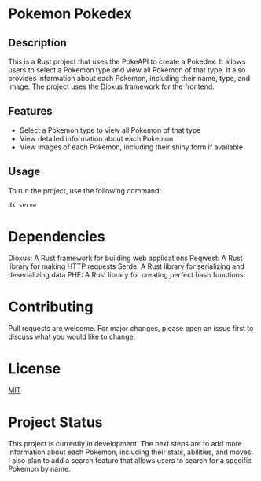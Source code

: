 # Pokemon Pokedex

## Description

This is a Rust project that uses the PokeAPI to create a Pokedex. It allows users to select a Pokemon type and view all Pokemon of that type. It also provides information about each Pokemon, including their name, type, and image. The project uses the Dioxus framework for the frontend.

## Features

- Select a Pokemon type to view all Pokemon of that type
- View detailed information about each Pokemon
- View images of each Pokemon, including their shiny form if available

## Usage

To run the project, use the following command:

```bash
dx serve
```

# Dependencies

Dioxus: A Rust framework for building web applications
Reqwest: A Rust library for making HTTP requests
Serde: A Rust library for serializing and deserializing data
PHF: A Rust library for creating perfect hash functions

# Contributing

Pull requests are welcome. For major changes, please open an issue first to discuss what you would like to change.

# License

[MIT](https://choosealicense.com/licenses/mit/)

# Project Status

This project is currently in development. The next steps are to add more information about each Pokemon, including their stats, abilities, and moves. I also plan to add a search feature that allows users to search for a specific Pokemon by name.